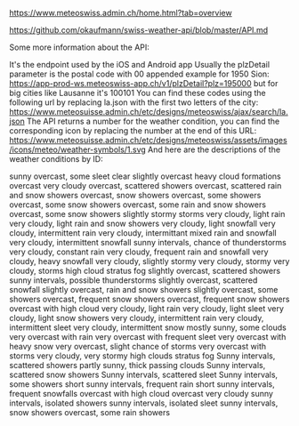 https://www.meteoswiss.admin.ch/home.html?tab=overview

https://github.com/okaufmann/swiss-weather-api/blob/master/API.md

Some more information about the API:

It's the endpoint used by the iOS and Android app
Usually the plzDetail parameter is the postal code with 00 appended
example for 1950 Sion: https://app-prod-ws.meteoswiss-app.ch/v1/plzDetail?plz=195000
but for big cities like Lausanne it's 100101
You can find these codes using the following url by replacing la.json with the first two letters of the city: https://www.meteosuisse.admin.ch/etc/designs/meteoswiss/ajax/search/la.json
The API returns a number for the weather condition, you can find the corresponding icon by replacing the number at the end of this URL: https://www.meteosuisse.admin.ch/etc/designs/meteoswiss/assets/images/icons/meteo/weather-symbols/1.svg
And here are the descriptions of the weather conditions by ID:

<string name="wettersymboltexte_1">sunny</string>
<string name="wettersymboltexte_10">overcast, some sleet</string>
<string name="wettersymboltexte_101">clear</string>
<string name="wettersymboltexte_102">slightly overcast</string>
<string name="wettersymboltexte_103">heavy cloud formations</string>
<string name="wettersymboltexte_104">overcast</string>
<string name="wettersymboltexte_105">very cloudy</string>
<string name="wettersymboltexte_106">overcast, scattered showers</string>
<string name="wettersymboltexte_107">overcast, scattered rain and snow showers</string>
<string name="wettersymboltexte_108">overcast, snow showers</string>
<string name="wettersymboltexte_109">overcast, some showers</string>
<string name="wettersymboltexte_11">overcast, some snow showers</string>
<string name="wettersymboltexte_110">overcast, some rain and snow showers</string>
<string name="wettersymboltexte_111">overcast, some snow showers</string>
<string name="wettersymboltexte_112">slightly stormy</string>
<string name="wettersymboltexte_113">storms</string>
<string name="wettersymboltexte_114">very cloudy, light rain</string>
<string name="wettersymboltexte_115">very cloudy, light rain and snow  showers</string>
<string name="wettersymboltexte_116">very cloudy, light snowfall</string>
<string name="wettersymboltexte_117">very cloudy, intermittent rain</string>
<string name="wettersymboltexte_118">very cloudy, intermittant mixed rain and snowfall</string>
<string name="wettersymboltexte_119">very cloudy, intermittent snowfall</string>
<string name="wettersymboltexte_12">sunny intervals, chance of thunderstorms</string>
<string name="wettersymboltexte_120">very cloudy,  constant rain</string>
<string name="wettersymboltexte_121">very cloudy, frequent rain and snowfall</string>
<string name="wettersymboltexte_122">very cloudy, heavy snowfall</string>
<string name="wettersymboltexte_123">very cloudy, slightly stormy</string>
<string name="wettersymboltexte_124">very cloudy, stormy</string>
<string name="wettersymboltexte_125">very cloudy, storms</string>
<string name="wettersymboltexte_126">high cloud</string>
<string name="wettersymboltexte_127">stratus</string>
<string name="wettersymboltexte_128">fog</string>
<string name="wettersymboltexte_129">slightly overcast, scattered showers</string>
<string name="wettersymboltexte_13">sunny intervals, possible thunderstorms</string>
<string name="wettersymboltexte_130">slightly overcast, scattered snowfall</string>
<string name="wettersymboltexte_131">slightly overcast, rain and snow showers</string>
<string name="wettersymboltexte_132">slightly overcast, some showers</string>
<string name="wettersymboltexte_133">overcast, frequent snow showers</string>
<string name="wettersymboltexte_134">overcast, frequent snow showers</string>
<string name="wettersymboltexte_135">overcast with high cloud</string>
<string name="wettersymboltexte_14">very cloudy, light rain</string>
<string name="wettersymboltexte_15">very cloudy, light sleet</string>
<string name="wettersymboltexte_16">very cloudy, light snow showers</string>
<string name="wettersymboltexte_17">very cloudy, intermittent rain</string>
<string name="wettersymboltexte_18">very cloudy, intermittent sleet</string>
<string name="wettersymboltexte_19">very cloudy, intermittent snow</string>
<string name="wettersymboltexte_2">mostly sunny, some clouds</string>
<string name="wettersymboltexte_20">very overcast with rain</string>
<string name="wettersymboltexte_21">very overcast with frequent sleet</string>
<string name="wettersymboltexte_22">very overcast with heavy snow</string>
<string name="wettersymboltexte_23">very overcast, slight chance of storms</string>
<string name="wettersymboltexte_24">very overcast with storms</string>
<string name="wettersymboltexte_25">very cloudy, very stormy</string>
<string name="wettersymboltexte_26">high clouds</string>
<string name="wettersymboltexte_27">stratus</string>
<string name="wettersymboltexte_28">fog</string>
<string name="wettersymboltexte_29">Sunny intervals, scattered showers</string>
<string name="wettersymboltexte_3">partly sunny, thick passing clouds</string>
<string name="wettersymboltexte_30">Sunny intervals, scattered snow showers</string>
<string name="wettersymboltexte_31">Sunny intervals, scattered sleet</string>
<string name="wettersymboltexte_32">Sunny intervals, some showers</string>
<string name="wettersymboltexte_33">short sunny intervals, frequent rain</string>
<string name="wettersymboltexte_34">short sunny intervals, frequent snowfalls</string>
<string name="wettersymboltexte_35">overcast with high cloud</string>
<string name="wettersymboltexte_4">overcast</string>
<string name="wettersymboltexte_5">very cloudy</string>
<string name="wettersymboltexte_6">sunny intervals,  isolated showers</string>
<string name="wettersymboltexte_7">sunny intervals, isolated sleet</string>
<string name="wettersymboltexte_8">sunny intervals, snow showers</string>
<string name="wettersymboltexte_9">overcast, some rain showers</string>
